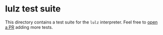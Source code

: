 # lulz test suite

This directory contains a test suite for the `lulz` interpreter. Feel free 
to [open a PR](https://github.com/MonliH/lulz/pulls) adding more tests.

